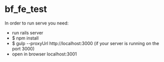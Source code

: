 # bf_fe_test

In order to run serve you need:
- run rails server
- $ npm install
- $ gulp --proxyUrl http://localhost:3000 (if your server is running on the port 3000)
- open in browser localhost:3001
